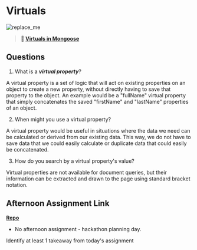 # Virtuals

![replace_me](https://codeworks.blob.core.windows.net/public/assets/img/illustrations/placeholder.svg)

> **📖 [Virtuals in Mongoose](https://codeworksacademy.com/fs-student-guide/resources/wk5/04-Virtuals)**

## Questions

1. What is a ***virtual property***?

A virtual property is a set of logic that will act on existing properties on an object to create a new property, without directly having to save that property to the object. An example would be a "fullName" virtual property that simply concatenates the saved "firstName" and "lastName" properties of an object.

2. When might you use a virtual property?

A virtual property would be useful in situations where the data we need can be calculated or derived from our existing data. This way, we do not have to save data that we could easily calculate or duplicate data that could easily be concatenated.

3. How do you search by a virtual property's value?

Virtual properties are not available for document queries, but their information can be extracted and drawn to the page using standard bracket notation.

## Afternoon Assignment Link

**[Repo](https://github.com/ElizabethKeyes/<ASSIGNMENT_REPO>)**

* No afternoon assignment - hackathon planning day.


Identify at least 1 takeaway from today's assignment
